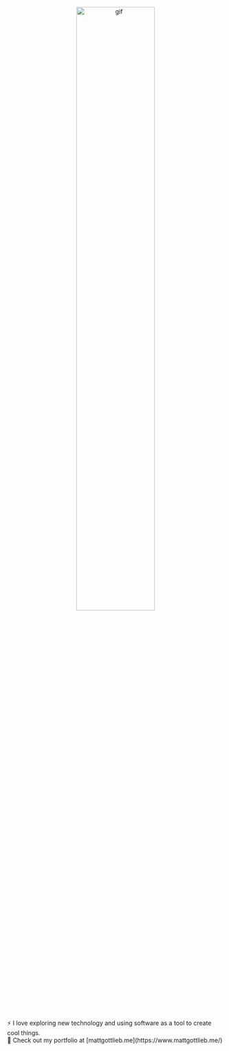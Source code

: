 
<p align='center'>
  <img src="https://media.giphy.com/media/8PyTvI5EOu9LbAm8uS/giphy.gif" width="60%" alt="gif">
</p>
⚡ I love exploring new technology and using software as a tool to create cool things.<br>
🔭 Check out my portfolio at [mattgottlieb.me](https://www.mattgottlieb.me/)


<portfolio>
<!--
**Mgla96/Mgla96** is a ✨ _special_ ✨ repository because its `README.md` (this file) appears on your GitHub profile.

Here are some ideas to get you started:

- 🔭 I’m currently working on ...
- 🌱 I’m currently learning ...
- 👯 I’m looking to collaborate on ...
- 🤔 I’m looking for help with ...
- 💬 Ask me about ...
- 📫 How to reach me: ...
- 😄 Pronouns: ...
- ⚡ Fun fact: ...
-->
